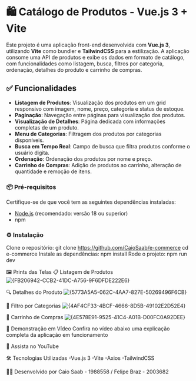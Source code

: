 # 🛍️ Catálogo de Produtos - Vue.js 3 + Vite

Este projeto é uma aplicação front-end desenvolvida com **Vue.js 3**, utilizando **Vite** como bundler e **TailwindCSS** para a estilização. A aplicação consome uma API de produtos e exibe os dados em formato de catálogo, com funcionalidades como listagem, busca, filtros por categoria, ordenação, detalhes do produto e carrinho de compras.

## ✅ Funcionalidades

- **Listagem de Produtos**: Visualização dos produtos em um grid responsivo com imagem, nome, preço, categoria e status de estoque.
- **Paginação**: Navegação entre páginas para visualização dos produtos.
- **Visualização de Detalhes**: Página dedicada com informações completas de um produto.
- **Menu de Categorias**: Filtragem dos produtos por categorias disponíveis.
- **Busca em Tempo Real**: Campo de busca que filtra produtos conforme o usuário digita.
- **Ordenação**: Ordenação dos produtos por nome e preço.
- **Carrinho de Compras**: Adição de produtos ao carrinho, alteração de quantidade e remoção de itens.

### 📦 Pré-requisitos

Certifique-se de que você tem as seguintes dependências instaladas:
- [Node.js](https://nodejs.org/) (recomendado: versão 18 ou superior)
- npm 

### ⚙️ Instalação
Clone o repositório:
  git clone https://github.com/CaioSaab/e-commerce
  cd e-commerce
Instale as dependências:
  npm install
Rode o projeto:
  npm run dev

🖼️ Prints das Telas
📋 Listagem de Produtos
![{FB206942-CCB2-41DC-A756-9F6DFDE222E6}](https://github.com/user-attachments/assets/0afe33ba-45b3-489b-be42-b3993f86a34d)

🔍 Detalhes do Produto
![{5773A5A5-062C-4AA7-827E-50269496F6CB}](https://github.com/user-attachments/assets/b9bb4c85-21a8-4a7d-9f6a-eb01f059d1bf)

🧭 Filtro por Categorias
![{4AF4CF33-4BCF-4666-8D5B-49102E2D52E4}](https://github.com/user-attachments/assets/c2bfa867-236b-4118-b568-c7350fb2e1b1)

🛒 Carrinho de Compras
![{4E578E91-9525-41C4-A01B-D00FC0A92DEE}](https://github.com/user-attachments/assets/a4f7c9a5-09a8-44ce-8b5c-a73f34d4749a)

🎥 Demonstração em Vídeo
Confira no vídeo abaixo uma explicação completa da aplicação em funcionamento

🔗 Assista no YouTube

🛠️ Tecnologias Utilizadas
-Vue.js 3
-Vite
-Axios
-TailwindCSS

👨‍💻 Desenvolvido por
Caio Saab - 1988558 / Felipe Braz - 2003682
